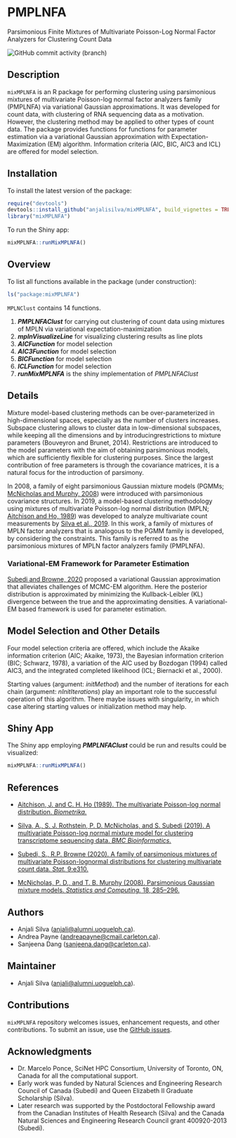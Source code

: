 
<!-- README.md is generated from README.Rmd. Please edit that file -->

# PMPLNFA

Parsimonious Finite Mixtures of Multivariate Poisson-Log Normal Factor
Analyzers for Clustering Count Data

<!-- badges: start -->

![GitHub commit activity
(branch)](https://img.shields.io/github/commit-activity/y/anjalisilva/MPLNClust/master)
<!-- badges: end -->


## Description
`mixMPLNFA` is an R package for performing clustering using parsimonious mixtures of multivariate Poisson-log normal  factor analyzers family (PMPLNFA) via variational Gaussian approximations. It was developed for count data, with clustering of RNA sequencing data as a motivation. However, the clustering method may be applied to other types of count data. The package provides functions for functions for parameter estimation via a variational Gaussian approximation with Expectation-Maximization (EM) algorithm. Information criteria (AIC, BIC, AIC3 and ICL) are offered for model selection. 

## Installation

To install the latest version of the package:

``` r
require("devtools")
devtools::install_github("anjalisilva/mixMPLNFA", build_vignettes = TRUE)
library("mixMPLNFA")
```

To run the Shiny app:
``` r
mixMPLNFA::runMixMPLNFA()
```

## Overview

To list all functions available in the package (under construction): 

``` r
ls("package:mixMPLNFA")
```

`MPLNClust` contains 14 functions. 

1. __*PMPLNFAClust*__ for carrying out clustering of count data using mixtures of MPLN via variational expectation-maximization
2. __*mplnVisualizeLine*__ for visualizing clustering results as line plots
3. __*AICFunction*__ for model selection 
4. __*AIC3Function*__ for model selection 
5. __*BICFunction*__ for model selection 
6. __*ICLFunction*__ for model selection 
7. __*runMixMPLNFA*__ is the shiny implementation of *PMPLNFAClust* 


## Details

Mixture model-based clustering methods can be over-parameterized in
high-dimensional spaces, especially as the number of clusters increases. Subspace clustering allows to cluster data in low-dimensional subspaces, while keeping all the dimensions and by introducingrestrictions to mixture parameters (Bouveyron and Brunet, 2014). Restrictions are introduced to the model parameters with the aim of obtaining parsimonious models, which are sufficiently flexible for clustering purposes. Since the largest contribution of free parameters is through the covariance matrices, it is a natural focus for the introduction of parsimony.

In 2008, a family of eight parsimonious Gaussian mixture models (PGMMs; [McNicholas and Murphy, 2008](https://link.springer.com/article/10.1007/s11222-008-9056-0)) were introduced with parsimonious covariance structures. In 2019, a
model-based clustering methodology using mixtures of multivariate
Poisson-log normal distribution (MPLN; [Aitchison and Ho,
1989](mixMPLNFA)) was developed to analyze multivariate count
measurements by [Silva et al., 2019](https://pubmed.ncbi.nlm.nih.gov/31311497/). In this work, a family of mixtures of MPLN factor analyzers that is analogous to the PGMM family is developed, by considering the constraints. This family is referred to as the parsimonious mixtures of MPLN factor analyzers family (PMPLNFA).

### Variational-EM Framework for Parameter Estimation 
[Subedi and Browne, 2020](https://doi.org/10.1002/sta4.310) proposed a variational Gaussian approximation that alleviates challenges of MCMC-EM algorithm. Here the posterior distribution is approximated by minimizing the Kullback-Leibler (KL) divergence between the true and the approximating densities. A variational-EM based framework is used for parameter estimation.

## Model Selection and Other Details

Four model selection criteria are offered, which include the Akaike information criterion (AIC; Akaike, 1973), the Bayesian information
criterion (BIC; Schwarz, 1978), a variation of the AIC used by Bozdogan (1994) called AIC3, and the integrated completed likelihood (ICL; Biernacki et al., 2000).

Starting values (argument: *initMethod*) and the number of iterations for each chain (argument: *nInitIterations*) play an important role to the successful operation of this algorithm. There maybe issues with singularity, in which case altering starting values or initialization method may help.

## Shiny App

The Shiny app employing __*PMPLNFAClust*__ could be run and results could be visualized:
``` r
mixMPLNFA::runMixMPLNFA()
```

## References

- [Aitchison, J. and C. H. Ho (1989). The multivariate Poisson-log
  normal distribution.
  *Biometrika.*](https://www.jstor.org/stable/2336624?seq=1)

- [Silva, A., S. J. Rothstein, P. D. McNicholas, and S. Subedi (2019). A
  multivariate Poisson-log normal mixture model for clustering
  transcriptome sequencing data. *BMC
  Bioinformatics.*](https://pubmed.ncbi.nlm.nih.gov/31311497/)

- [Subedi, S., R.P. Browne (2020). A family of parsimonious mixtures of
  multivariate Poisson-lognormal distributions for clustering
  multivariate count data. *Stat.*
  9:e310.](https://doi.org/10.1002/sta4.310)

- [McNicholas, P. D., and T. B. Murphy (2008). Parsimonious Gaussian
  mixture models. *Statistics and Computing.* 18,
  285–296.](https://link.springer.com/article/10.1007/s11222-008-9056-0)

## Authors

- Anjali Silva (<anjali@alumni.uoguelph.ca>).
- Andrea Payne (andreapayne@cmail.carleton.ca).
- Sanjeena Dang (<sanjeena.dang@carleton.ca>).

## Maintainer

- Anjali Silva (<anjali@alumni.uoguelph.ca>).

## Contributions

`mixMPLNFA` repository welcomes issues, enhancement requests, and other contributions. To submit an issue, use the [GitHub
issues](https://github.com/anjalisilva/mixMPLNFA/issues).

## Acknowledgments

- Dr. Marcelo Ponce, SciNet HPC Consortium, University of Toronto, ON, Canada for all the computational support.
- Early work was funded by Natural Sciences and Engineering Research
  Council of Canada (Subedi) and Queen Elizabeth II Graduate Scholarship (Silva).
- Later research was supported by the Postdoctoral Fellowship award from the Canadian Institutes of Health Research (Silva) and the Canada Natural Sciences and Engineering Research Council grant 400920-2013 (Subedi).
